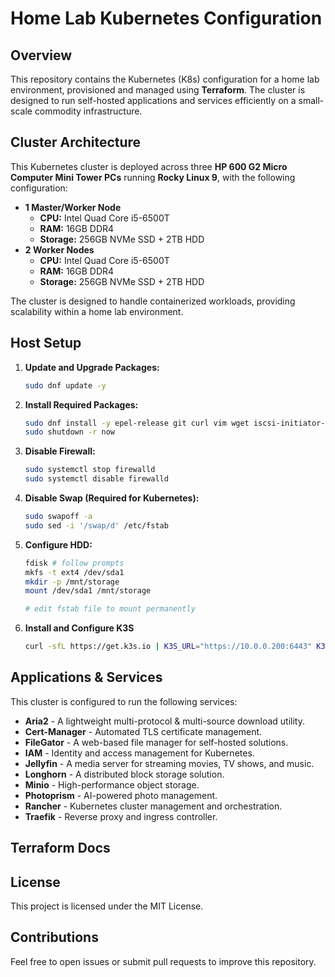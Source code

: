 # Home Lab Kubernetes Configuration

## Overview

This repository contains the Kubernetes (K8s) configuration for a home lab environment, provisioned and managed using **Terraform**. The cluster is designed to run self-hosted applications and services efficiently on a small-scale commodity infrastructure.

## Cluster Architecture

This Kubernetes cluster is deployed across three **HP 600 G2 Micro Computer Mini Tower PCs** running **Rocky Linux 9**, with the following configuration:

- **1 Master/Worker Node**
  - **CPU:** Intel Quad Core i5-6500T
  - **RAM:** 16GB DDR4
  - **Storage:** 256GB NVMe SSD + 2TB HDD
- **2 Worker Nodes**
  - **CPU:** Intel Quad Core i5-6500T
  - **RAM:** 16GB DDR4
  - **Storage:** 256GB NVMe SSD + 2TB HDD

The cluster is designed to handle containerized workloads, providing scalability within a home lab environment.

## Host Setup

1. **Update and Upgrade Packages:**
   ```bash
   sudo dnf update -y
   ```
2. **Install Required Packages:**
   ```bash
   sudo dnf install -y epel-release git curl vim wget iscsi-initiator-utils nfs-utils
   sudo shutdown -r now
   ```
3. **Disable Firewall:**
   ```bash
   sudo systemctl stop firewalld
   sudo systemctl disable firewalld
   ```
4. **Disable Swap (Required for Kubernetes):**
   ```bash
   sudo swapoff -a
   sudo sed -i '/swap/d' /etc/fstab
   ```
5. **Configure HDD:**
   ```bash
   fdisk # follow prompts
   mkfs -t ext4 /dev/sda1
   mkdir -p /mnt/storage
   mount /dev/sda1 /mnt/storage

   # edit fstab file to mount permanently 
   ```
6. **Install and Configure K3S**
   ```bash
   curl -sfL https://get.k3s.io | K3S_URL="https://10.0.0.200:6443" K3S_TOKEN="${K3S_TOKEN}" sh -
   ```

## Applications & Services

This cluster is configured to run the following services:

- **Aria2** - A lightweight multi-protocol & multi-source download utility.
- **Cert-Manager** - Automated TLS certificate management.
- **FileGator** - A web-based file manager for self-hosted solutions.
- **IAM** - Identity and access management for Kubernetes.
- **Jellyfin** - A media server for streaming movies, TV shows, and music.
- **Longhorn** - A distributed block storage solution.
- **Minio** - High-performance object storage.
- **Photoprism** - AI-powered photo management.
- **Rancher** - Kubernetes cluster management and orchestration.
- **Traefik** - Reverse proxy and ingress controller.

## Terraform Docs

<!-- BEGIN_TF_DOCS -->
<!-- END_TF_DOCS -->

## License

This project is licensed under the MIT License.

## Contributions

Feel free to open issues or submit pull requests to improve this repository.
